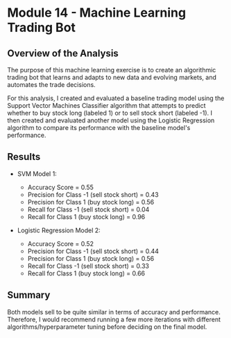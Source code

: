# Module 14 - Machine Learning Trading Bot

## Overview of the Analysis

The purpose of this machine learning exercise is to create an algorithmic trading bot that learns and adapts to new data and evolving markets, and automates the trade decisions.

For this analysis, I created and evaluated a baseline trading model using the Support Vector Machines Classifier algorithm that attempts to predict whether to buy stock long (labeled 1) or to sell stock short (labeled -1). I then created and evaluated another model using the Logistic Regression algorithm to compare its performance with the baseline model's performance.

## Results

* SVM Model 1:
  * Accuracy Score = 0.55
  * Precision for Class -1 (sell stock short) = 0.43
  * Precision for Class 1 (buy stock long) = 0.56
  * Recall for Class -1 (sell stock short) = 0.04
  * Recall for Class 1 (buy stock long) = 0.96
  
* Logistic Regression Model 2:
  * Accuracy Score = 0.52
  * Precision for Class -1 (sell stock short) = 0.44
  * Precision for Class 1 (buy stock long) = 0.56
  * Recall for Class -1 (sell stock short) = 0.33
  * Recall for Class 1 (buy stock long) = 0.66

## Summary

Both models sell to be quite similar in terms of accuracy and performance. Therefore, I would recommend running a few more iterations with different algorithms/hyperparameter tuning before deciding on the final model.